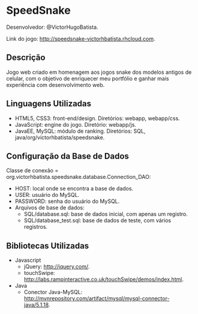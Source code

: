SpeedSnake
==========

Desenvolvedor: @VictorHugoBatista.

Link do jogo: http://speedsnake-victorhbatista.rhcloud.com.

Descrição
---------
Jogo web criado em homenagem aos jogos snake dos modelos antigos de celular, com o objetivo de enriquecer meu portfólio e ganhar mais experiência com desenvolvimento web.

Linguagens Utilizadas
---------------------
  - HTML5, CSS3: front-end/design. Diretórios: webapp, webapp/css.
  - JavaScript: engine do jogo. Diretório: webapp/js.
  - JavaEE, MySQL: módulo de ranking. Diretórios: SQL, java/org/victorhbatista/speedsnake.

Configuração da Base de Dados
-----------------------------
Classe de conexão = org.victorhbatista.speedsnake.database.Connection_DAO:
  - HOST: local onde se encontra a base de dados.
  - USER: usuário do MySQL.
  - PASSWORD: senha do usuário do MySQL.
  - Arquivos de base de dados:
    - SQL/database.sql: base de dados inicial, com apenas um registro.
    - SQL/database_test.sql: base de dados de teste, com vários registros.

Bibliotecas Utilizadas
----------------------
  - Javascript
    - jQuery: http://jquery.com/.
    - touchSwipe: http://labs.rampinteractive.co.uk/touchSwipe/demos/index.html.
  - Java
    - Conector Java-MySQL: http://mvnrepository.com/artifact/mysql/mysql-connector-java/5.1.18.
